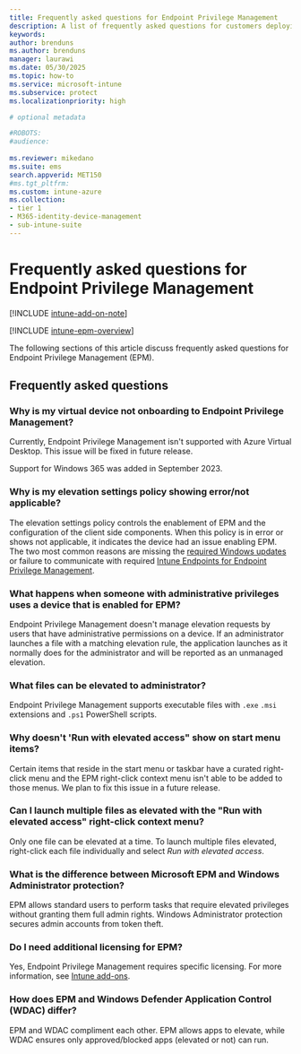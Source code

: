 ```yaml
---
title: Frequently asked questions for Endpoint Privilege Management
description: A list of frequently asked questions for customers deploying Microsoft Intune Endpoint Privilege Management
keywords:
author: brenduns
ms.author: brenduns
manager: laurawi
ms.date: 05/30/2025
ms.topic: how-to
ms.service: microsoft-intune
ms.subservice: protect
ms.localizationpriority: high

# optional metadata

#ROBOTS:
#audience:
 
ms.reviewer: mikedano
ms.suite: ems
search.appverid: MET150
#ms.tgt_pltfrm:
ms.custom: intune-azure
ms.collection:
- tier 1
- M365-identity-device-management
- sub-intune-suite
---
```


# Frequently asked questions for Endpoint Privilege Management

[!INCLUDE [intune-add-on-note](../includes/intune-add-on-note.md)]

[!INCLUDE [intune-epm-overview](includes/intune-epm-overview.md)]

The following sections of this article discuss frequently asked questions for Endpoint Privilege Management (EPM).

## Frequently asked questions

### Why is my virtual device not onboarding to Endpoint Privilege Management?

Currently, Endpoint Privilege Management isn't supported with Azure Virtual Desktop. This issue will be fixed in future release.

Support for Windows 365 was added in September 2023.

### Why is my elevation settings policy showing error/not applicable?

The elevation settings policy controls the enablement of EPM and the configuration of the client side components. When this policy is in error or shows not applicable, it indicates the device had an issue enabling EPM. The two most common reasons are missing the [required Windows updates](../protect/epm-plan.md#requirements) or failure to communicate with required [Intune Endpoints for Endpoint Privilege Management](../fundamentals/intune-endpoints.md#microsoft-intune-endpoint-privilege-management).

### What happens when someone with administrative privileges uses a device that is enabled for EPM?

Endpoint Privilege Management doesn't manage elevation requests by users that have administrative permissions on a device. If an administrator launches a file with a matching elevation rule, the application launches as it normally does for the administrator and will be reported as an unmanaged elevation.

### What files can be elevated to administrator?

Endpoint Privilege Management supports executable files with `.exe` `.msi` extensions and `.ps1` PowerShell scripts.

### Why doesn't 'Run with elevated access" show on start menu items?

Certain items that reside in the start menu or taskbar have a curated right-click menu and the EPM right-click context menu isn't able to be added to those menus. We plan to fix this issue in a future release.

### Can I launch multiple files as elevated with the "Run with elevated access" right-click context menu?

Only one file can be elevated at a time. To launch multiple files elevated, right-click each file individually and select *Run with elevated access*.

### What is the difference between Microsoft EPM and Windows Administrator protection?

EPM allows standard users to perform tasks that require elevated privileges without granting them full admin rights. Windows Administrator protection secures admin accounts from token theft.

### Do I need additional licensing for EPM?

Yes, Endpoint Privilege Management requires specific licensing. For more information, see [Intune add-ons](../fundamentals/intune-add-ons.md).

### How does EPM and Windows Defender Application Control (WDAC) differ?

EPM and WDAC compliment each other. EPM allows apps to elevate, while WDAC ensures only approved/blocked apps (elevated or not) can run.
